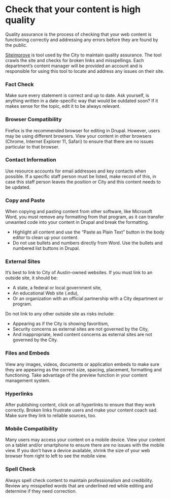 # Check that your content is high quality

Quality assurance is the process of checking that your web content is functioning correctly and addressing any errors before they are found by the public.

[Siteimprove](https://my2.siteimprove.com/) is tool used by the City to maintain quality assurance. The tool crawls the site and checks for broken links and misspellings. Each department’s content manager will be provided an account and is responsible for using this tool to locate and address any issues on their site.

### Fact Check

Make sure every statement is correct and up to date. Ask yourself, is anything written in a date-specific way that would be outdated soon? If it makes sense for the topic, edit it to be always relevant.

### Browser Compatibility <a id="browser-compatibility"></a>

Firefox is the recommended browser for editing in Drupal. However, users may be using different browsers. View your content in other browsers \(Chrome, Internet Explorer 11, Safari\) to ensure that there are no issues particular to that browser.

### Contact Information <a id="contact-information"></a>

Use resource accounts for email addresses and key contacts when possible. If a specific staff person must be listed, make record of this, in case this staff person leaves the position or City and this content needs to be updated.

### Copy and Paste <a id="copy-and-paste"></a>

When copying and pasting content from other software, like Microsoft Word, you must remove any formatting from that program, as it can transfer unwanted code into your content in Drupal and break the formatting.

* Highlight all content and use the “Paste as Plain Text” button in the body editor to clean up your content.
* Do not use bullets and numbers directly from Word. Use the bullets and numbered list buttons in Drupal.

### External Sites <a id="external-sites"></a>

It’s best to link to City of Austin-owned websites. If you must link to an outside site, it should be:

* A state, a federal or local government site,
* An educational Web site \(.edu\),
* Or an organization with an official partnership with a City department or program.

Do not link to any other outside site as risks include:

* Appearing as if the City is showing favoritism,
* Security concerns as external sites are not governed by the City,
* And inappropriate, lewd content concerns as external sites are not governed by the City.

### Files and Embeds <a id="files-and-embeds"></a>

View any images, videos, documents or application embeds to make sure they are appearing as the correct size, spacing, placement, formatting and functioning. Take advantage of the preview function in your content management system.

### Hyperlinks <a id="hyperlinks"></a>

After publishing content, click on all hyperlinks to ensure that they work correctly. Broken links frustrate users and make your content coach sad. Make sure they link to reliable sources, too.   

### Mobile Compatibility <a id="mobile-compatibility"></a>

Many users may access your content on a mobile device. View your content on a tablet and/or smartphone to ensure there are no issues with the mobile view. If you don’t have a device available, shrink the size of your web browser from right to left to see the mobile view.

### Spell Check <a id="spell-check"></a>

Always spell check content to maintain professionalism and credibility. Review any misspelled words that are underlined red while editing and determine if they need correction.

